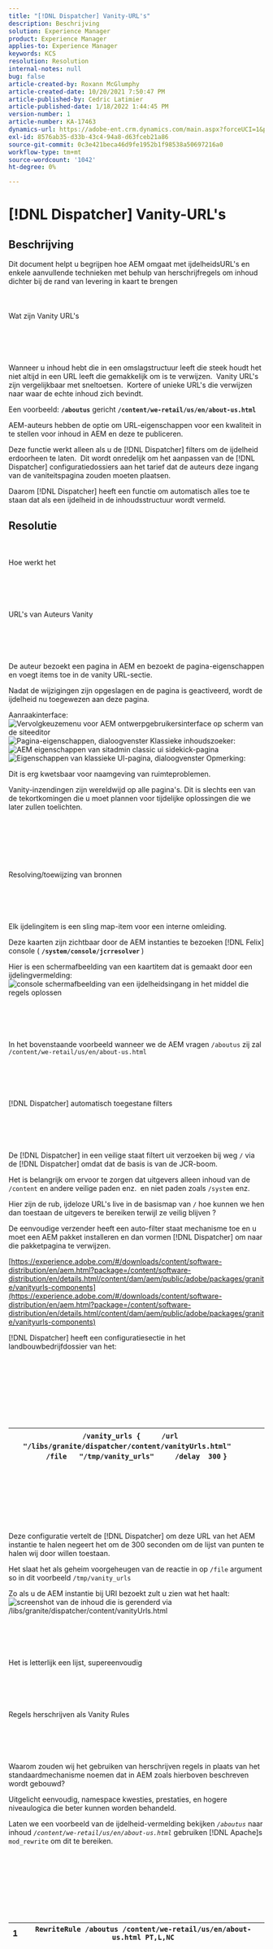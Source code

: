 ```yaml
---
title: "[!DNL Dispatcher] Vanity-URL's"
description: Beschrijving
solution: Experience Manager
product: Experience Manager
applies-to: Experience Manager
keywords: KCS
resolution: Resolution
internal-notes: null
bug: false
article-created-by: Roxann McGlumphy
article-created-date: 10/20/2021 7:50:47 PM
article-published-by: Cedric Latimier
article-published-date: 1/18/2022 1:44:45 PM
version-number: 1
article-number: KA-17463
dynamics-url: https://adobe-ent.crm.dynamics.com/main.aspx?forceUCI=1&pagetype=entityrecord&etn=knowledgearticle&id=2c589e02-df31-ec11-b6e5-000d3a5ba97a
exl-id: 8576ab35-d33b-43c4-94a8-d63fceb21a86
source-git-commit: 0c3e421beca46d9fe1952b1f98538a50697216a0
workflow-type: tm+mt
source-wordcount: '1042'
ht-degree: 0%

---
```


# [!DNL Dispatcher] Vanity-URL&#39;s

## Beschrijving


Dit document helpt u begrijpen hoe AEM omgaat met ijdelheidsURL&#39;s en enkele aanvullende technieken met behulp van herschrijfregels om inhoud dichter bij de rand van levering in kaart te brengen
<br><br><br><br>Wat zijn Vanity URL&#39;s<br><br><br><br><br><br>
Wanneer u inhoud hebt die in een omslagstructuur leeft die steek houdt het niet altijd in een URL leeft die gemakkelijk om is te verwijzen.  Vanity URL&#39;s zijn vergelijkbaar met sneltoetsen.  Kortere of unieke URL&#39;s die verwijzen naar waar de echte inhoud zich bevindt.

Een voorbeeld: <b>`/aboutus`</b> gericht <b>`/content/we-retail/us/en/about-us.html`</b>

AEM-auteurs hebben de optie om URL-eigenschappen voor een kwaliteit in te stellen voor inhoud in AEM en deze te publiceren.

Deze functie werkt alleen als u de [!DNL Dispatcher] filters om de ijdelheid erdoorheen te laten.  Dit wordt onredelijk om het aanpassen van de [!DNL Dispatcher] configuratiedossiers aan het tarief dat de auteurs deze ingang van de vaniteitspagina zouden moeten plaatsen.

Daarom [!DNL Dispatcher] heeft een functie om automatisch alles toe te staan dat als een ijdelheid in de inhoudsstructuur wordt vermeld.


## Resolutie

<br><br>Hoe werkt het<br><br><br><br><br><br>URL&#39;s van Auteurs Vanity<br><br><br><br><br><br>
De auteur bezoekt een pagina in AEM en bezoekt de pagina-eigenschappen en voegt items toe in de vanity URL-sectie.

Nadat de wijzigingen zijn opgeslagen en de pagina is geactiveerd, wordt de ijdelheid nu toegewezen aan deze pagina.

Aanraakinterface:
![Vervolgkeuzemenu voor AEM ontwerpgebruikersinterface op scherm van de siteeditor](https://helpx.adobe.com/content/dam/help/en/experience-manager/kb/ams-dispatcher-manual/disp-vanity-url/jcr_content/main-pars/image/aem-page-properties-drop-down.png "aem-page-properties-drop-down")![Pagina-eigenschappen, dialoogvenster](https://helpx.adobe.com/content/dam/help/en/experience-manager/kb/ams-dispatcher-manual/disp-vanity-url/jcr_content/main-pars/image_1434026267/aem-page-properties.png "aem-page-eigenschappen")
Klassieke inhoudszoeker:
![AEM eigenschappen van sitadmin classic ui sidekick-pagina](https://helpx.adobe.com/content/dam/help/en/experience-manager/kb/ams-dispatcher-manual/disp-vanity-url/jcr_content/main-pars/image_1939359337/aem-page-properties-sidekick.png "aem-page-properties-sidekick")![Eigenschappen van klassieke UI-pagina, dialoogvenster](https://helpx.adobe.com/content/dam/help/en/experience-manager/kb/ams-dispatcher-manual/disp-vanity-url/jcr_content/main-pars/image_1023003881/aem-page-properties-classic.png "aem-page-properties-classic")
Opmerking:

Dit is erg kwetsbaar voor naamgeving van ruimteproblemen.

Vanity-inzendingen zijn wereldwijd op alle pagina&#39;s. Dit is slechts een van de tekortkomingen die u moet plannen voor tijdelijke oplossingen die we later zullen toelichten.


<br><br><br><br> <br><br>Resolving/toewijzing van bronnen<br><br><br><br> <br><br>
Elk ijdelingitem is een sling map-item voor een interne omleiding.

Deze kaarten zijn zichtbaar door de AEM instanties te bezoeken [!DNL Felix] console ( <b>`/system/console/jcrresolver` </b>)

Hier is een schermafbeelding van een kaartitem dat is gemaakt door een ijdelingvermelding:
![console schermafbeelding van een ijdelheidsingang in het middel die regels oplossen](https://helpx.adobe.com/content/dam/help/en/experience-manager/kb/ams-dispatcher-manual/disp-vanity-url/jcr_content/main-pars/image_228354446/vanity-resource-resolver-entry.png "vanity-resource-resolver-entry")<br><br><br><br> <br><br>
In het bovenstaande voorbeeld wanneer we de AEM vragen `/aboutus` zij zal `/content/we-retail/us/en/about-us.html`
<br><br><br><br> <br><br>[!DNL Dispatcher] automatisch toegestane filters<br><br><br><br> <br><br>
De [!DNL Dispatcher] in een veilige staat filtert uit verzoeken bij weg `/` via de [!DNL Dispatcher] omdat dat de basis is van de JCR-boom.

Het is belangrijk om ervoor te zorgen dat uitgevers alleen inhoud van de `/content` en andere veilige paden enz.  en niet paden zoals `/system` enz.

Hier zijn de rub, ijdeloze URL&#39;s live in de basismap van `/` hoe kunnen we hen dan toestaan de uitgevers te bereiken terwijl ze veilig blijven ?

De eenvoudige verzender heeft een auto-filter staat mechanisme toe en u moet een AEM pakket installeren en dan vormen [!DNL Dispatcher] om naar die pakketpagina te verwijzen.

[https://experience.adobe.com/#/downloads/content/software-distribution/en/aem.html?package=/content/software-distribution/en/details.html/content/dam/aem/public/adobe/packages/granite/vanityurls-components](https://experience.adobe.com/#/downloads/content/software-distribution/en/aem.html?package=/content/software-distribution/en/details.html/content/dam/aem/public/adobe/packages/granite/vanityurls-components)

[!DNL Dispatcher] heeft een configuratiesectie in het landbouwbedrijfdossier van het:
<br><br><br><br><br> <br><br><br><br>

| `/vanity_urls {` `    ` `/url    "/libs/granite/dispatcher/content/vanityUrls.html"` `    ` `/file   "/tmp/vanity_urls"` `    ` `/delay  300` `}` |
| --- |

<br><br><br><br><br> <br><br>
Deze configuratie vertelt de [!DNL Dispatcher] om deze URL van het AEM instantie te halen negeert het om de 300 seconden om de lijst van punten te halen wij door willen toestaan.

Het slaat het als geheim voorgeheugen van de reactie in op `/file` argument so in dit voorbeeld `/tmp/vanity_urls`

Zo als u de AEM instantie bij URI bezoekt zult u zien wat het haalt:
![screenshot van de inhoud die is gerenderd via /libs/granite/dispatcher/content/vanityUrls.html](https://helpx.adobe.com/content/dam/help/en/experience-manager/kb/ams-dispatcher-manual/disp-vanity-url/jcr_content/main-pars/image_348723126/vanity-url-component.png "vanity-url-component")<br><br><br><br> <br><br>
Het is letterlijk een lijst, supereenvoudig
<br><br><br><br> <br><br>Regels herschrijven als Vanity Rules<br><br><br><br> <br><br>
Waarom zouden wij het gebruiken van herschrijven regels in plaats van het standaardmechanisme noemen dat in AEM zoals hierboven beschreven wordt gebouwd?

Uitgelicht eenvoudig, namespace kwesties, prestaties, en hogere niveaulogica die beter kunnen worden behandeld.

Laten we een voorbeeld van de ijdelheid-vermelding bekijken *`/aboutus`* naar inhoud *`/content/we-retail/us/en/about-us.html`* gebruiken [!DNL Apache]s `mod_rewrite` om dit te bereiken.
<br><br><br><br><br> <br><br><br><br>

| 1 | `RewriteRule /aboutus /content/we-retail/us/en/about-us.html PT,L,NC` |
| --- | --- |

<br><br><br><br><br> <br><br>
Deze regel zoekt naar de ijdelheid `/aboutus` en haalt de volledige weg van renderer met de vlag van PT (pas door).

Het zal ook ophouden met het verwerken van alle andere regels L markering (Laatste), wat betekent dat het geen enorme lijst van regels zoals het Oplossen van JCR moet oversteken.

Samen met het niet moeten van volmacht het verzoek en wachten op de AEM uitgever om op deze twee elementen van deze methode te antwoorden maakt het veel uitvoerbaarder.

Dan is het icing op de cake hier de vlag NC (geen case-Sensitive) die betekent als een klant URI met overvloeit `/AboutUs` in plaats van `/aboutus` het zal nog werken en zal de juiste pagina toestaan om te halen.

Als u een herschrijfregel wilt maken, maakt u een configuratiebestand op het tabblad [!DNL Dispatcher] (voorbeeld: `/etc/httpd/conf.d/rewrites/examplevanity_rewrite.rules`) en in de `.vhost` bestand dat het domein afhandelt waarvoor deze vanity-URL&#39;s moeten worden toegepast.

Hier volgt een voorbeeld van een codefragment van het include-bestand in `/etc/httpd/conf.d/enabled_vhosts/we-retail.vhost`


```
 VirtualHost *:80    ServerName    weretail.com    ServerAlias    www.weretail.com        ........ SNIP ........     IfModule mod_rewrite.c          ReWriteEngine    on          LogLevel warn rewrite:info          Include /etc/httpd/conf.d/rewrites/examplevanity_rewrite.rules      / IfModule         ........ SNIP ......../VirtualHost 
```

<br><br><br><br><br> <br><br>Welke methode en waar<br><br><br><br> <br><br>
Het gebruik van AEM om ijdelingangen te controleren heeft de volgende voordelen

- Auteurs kunnen ze direct maken
- Ze leven met de inhoud en kunnen worden verpakt met de inhoud


Gebruiken `mod_rewrite` om ijdelingangen te controleren heeft de volgende voordelen

- Sneller inhoud oplossen
- Dichter bij de rand van verzoeken om inhoud voor eindgebruikers
- Meer uitbreidbaarheid en opties om te bepalen hoe inhoud wordt toegewezen aan andere voorwaarden
- Kan niet hoofdlettergevoelig zijn


Gebruik beide methoden, maar u kunt de volgende adviezen en criteria gebruiken:

- Als de ijdelheid tijdelijk is en lage geplande niveaus van verkeer heeft dan gebruik de AEM ingebouwde eigenschap
- Als de ijdelheid een nietszeggend eindpunt is dat niet vaak verandert en vaak gebruikt dan gebruik `mod_rewrite` regel.
- Als de naamruimte vanity (bijvoorbeeld: `/aboutus`) moet opnieuw worden gebruikt voor een groot aantal merken op hetzelfde AEM.


Opmerking:

Als u de functie AEM ijdelheid wilt gebruiken en naamruimte wilt vermijden, kunt u een naamgevingsconventie maken.  Met ijdeloze URL&#39;s die zijn genest `/brand1/aboutus`, `brand2/aboutus`, `brand3/aboutus`.
